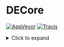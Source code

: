 # DECore

[![AppVeyor](https://img.shields.io/appveyor/ci/bashocz/decore.svg?maxAge=3600&label=appveyor)](https://ci.appveyor.com/project/bashocz/decore) [![Travis](https://img.shields.io/travis/bashocz/DECore.svg?maxAge=3600&label=travis)](https://travis-ci.org/bashocz/DECore)

<details>
  <Summary>Click to expand</summary>
  Some details
</details>
